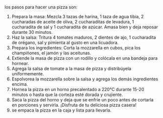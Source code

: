 los pasos para hacer una pizza son: 
1. Prepara la masa: Mezcla 3 tazas de harina, 1 taza de agua tibia, 2 cucharadas de aceite de oliva, 2 cucharaditas de levadura, 1 cucharadita de sal y 1 cucharadita de azúcar. Amasa bien y deja reposar durante 30 minutos.
2. Haz la salsa: Tritura 4 tomates maduros, 2 dientes de ajo, 1 cucharadita de orégano, sal y pimienta al gusto en una licuadora.
3. Prepara los ingredientes: Corta la mozzarella en cubos, pica los champiñones, el jamón y las aceitunas.
4. Extiende la masa de pizza con un rodillo y colócala en una bandeja para hornear.
5. Agrega la salsa de tomate a la masa de pizza y distribúyela uniformemente.
6. Espolvorea la mozzarella sobre la salsa y agrega los demás ingredientes encima.
7. Hornea la pizza en un horno precalentado a 220°C durante 15-20 minutos o hasta que la corteza esté dorada y crujiente.
8. Saca la pizza del horno y deja que se enfríe un poco antes de cortarla en porciones y servirla.
¡Disfruta de tu deliciosa pizza casera!
9. se empaca la pizza en la caja y lista para llevarla.

